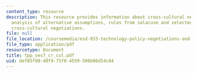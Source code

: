 ```yaml
---
content_type: resource
description: This resource provides information about cross-cultural negotiations,
  analysis of alternative assumptions, rules from salacuse and selected lessons about
  cross-cultural negotiations.
file: null
file_location: /coursemedia/esd-933-technology-policy-negotiations-and-dispute-resolution-spring-2005/def85f0040f975f04559506b06d54c84_tpp_ses7_cr_cul.pdf
file_type: application/pdf
resourcetype: Document
title: tpp_ses7_cr_cul.pdf
uid: def85f00-40f9-75f0-4559-506b06d54c84
---
```

